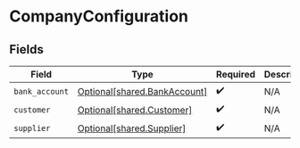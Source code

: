 # CompanyConfiguration


## Fields

| Field                                                                  | Type                                                                   | Required                                                               | Description                                                            |
| ---------------------------------------------------------------------- | ---------------------------------------------------------------------- | ---------------------------------------------------------------------- | ---------------------------------------------------------------------- |
| `bank_account`                                                         | [Optional[shared.BankAccount]](undefined/models/shared/bankaccount.md) | :heavy_check_mark:                                                     | N/A                                                                    |
| `customer`                                                             | [Optional[shared.Customer]](undefined/models/shared/customer.md)       | :heavy_check_mark:                                                     | N/A                                                                    |
| `supplier`                                                             | [Optional[shared.Supplier]](undefined/models/shared/supplier.md)       | :heavy_check_mark:                                                     | N/A                                                                    |